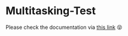 # Multitasking-Test

Please check the documentation via [this link](https://fanjie-li.github.io/Multitasking-Test/) 😝
